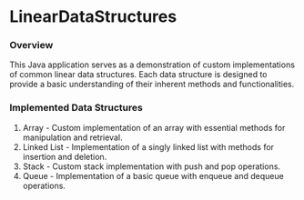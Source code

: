 # LinearDataStructures

### Overview

This Java application serves as a demonstration of custom implementations of common linear data structures. Each data structure is designed to provide a basic understanding of their inherent methods and functionalities.

### Implemented Data Structures

1. Array - Custom implementation of an array with essential methods for manipulation and retrieval.
2. Linked List - Implementation of a singly linked list with methods for insertion and deletion.
3. Stack - Custom stack implementation with push and pop operations.
4. Queue - Implementation of a basic queue with enqueue and dequeue operations.
